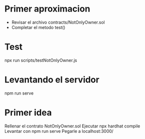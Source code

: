 # Primer aproximacion
- Revisar el archivo contracts/NotOnlyOwner.sol
- Completar el metodo test()

# Test
npx run scripts/testNotOnlyOwner.js

# Levantando el servidor
npm run serve

# Primer idea
Rellenar el contrato NotOnlyOwner.sol
Ejecutar npx hardhat compile
Levantar con npm run serve
Pegarle a localhost:3000/

